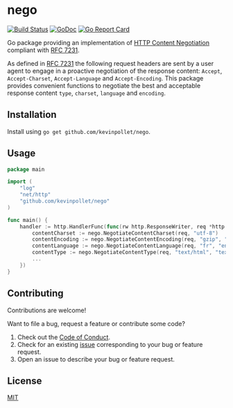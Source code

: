 # nego

[![Build Status](https://github.com/kevinpollet/nego/workflows/build/badge.svg)](https://github.com/kevinpollet/nego/actions)
[![GoDoc](https://godoc.org/github.com/kevinpollet/nego?status.svg)](https://pkg.go.dev/github.com/kevinpollet/nego)
[![Go Report Card](https://goreportcard.com/badge/github.com/kevinpollet/nego?burst=)](https://goreportcard.com/report/github.com/kevinpollet/nego)

Go package providing an implementation of [HTTP Content Negotiation](https://en.wikipedia.org/wiki/Content_negotiation) compliant with [RFC 7231](https://tools.ietf.org/html/rfc7231#section-5.3).

As defined in [RFC 7231](https://tools.ietf.org/html/rfc7231#section-5.3) the following request headers are sent by a user agent to engage in a proactive negotiation of the response content: `Accept`, `Accept-Charset`, `Accept-Language` and `Accept-Encoding`.
This package provides convenient functions to negotiate the best and acceptable response content `type`, `charset`, `language` and `encoding`.

## Installation

Install using `go get github.com/kevinpollet/nego`.

## Usage

```go
package main

import (
	"log"
	"net/http"
	"github.com/kevinpollet/nego"
)

func main() {
	handler := http.HandlerFunc(func(rw http.ResponseWriter, req *http.Request) {
		contentCharset := nego.NegotiateContentCharset(req, "utf-8")
		contentEncoding := nego.NegotiateContentEncoding(req, "gzip", "deflate")
		contentLanguage := nego.NegotiateContentLanguage(req, "fr", "en")
		contentType := nego.NegotiateContentType(req, "text/html", "text/plain")
		...
	})
}
```

## Contributing

Contributions are welcome!

Want to file a bug, request a feature or contribute some code?

1. Check out the [Code of Conduct](./CODE_OF_CONDUCT.md).
2. Check for an existing [issue](https://github.com/kevinpollet/nego/issues) corresponding to your bug or feature request.
3. Open an issue to describe your bug or feature request.

## License

[MIT](./LICENSE.md)
